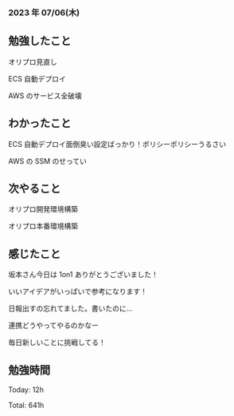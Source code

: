 ### 2023 年 07/06(木)

## 勉強したこと

オリプロ見直し

ECS 自動デプロイ

AWS のサービス全破壊

## わかったこと

ECS 自動デプロイ面倒臭い設定ばっかり！ポリシーポリシーうるさい

AWS の SSM のせってい

## 次やること

オリプロ開発環境構築

オリプロ本番環境構築

## 感じたこと

坂本さん今日は 1on1 ありがとうございました！

いいアイデアがいっぱいで参考になります！

日報出すの忘れてました。書いたのに...

連携どうやってやるのかなー

毎日新しいことに挑戦してる！

## 勉強時間

Today: 12h

Total: 641h
